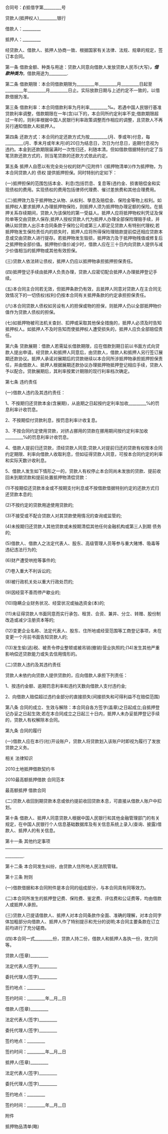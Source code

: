 
 


合同号：_________(_________)抵借字第_________号


贷款人(抵押权人)_________银行


借款人：_________


抵押人：_________


经贷款人、借款人、抵押人协商一致、根据国家有关法律、法规、规章的规定，签订本合同。


第一条 借款金额、种类与用途：贷款人同意向借款人发放贷款人民币(大写)_________，借款种类为_________，借款用途为_________.


第二条 借款期限：本合同借款期限为_________年_________月_________日起至_________年_________月_________日止。实际放款日期与上述约定不一致的，以借款借据为准。


第三条 借款利率：本合同借款利率为月利率_________‰。若遇中国人民银行基准贷款利率调整，借款期限在一年(含)以下的，本合同所约定利率不变;借款期限超过一年的，则利率根据中国人民银行利率政策调整而作相应的调整，且贷款人不再另行通知借款人和抵押人。


第四条 还款方式：本合同约定还款方式为按_________(月、季或年)付息，每_________(月、季末月或年末月)的20日为结息日，次日为付息日，逾期付息视为违约。本金到还款期限届满时一次性归还，利随本清。但如借款借据特别约定了当笔货款还款方式的，则当笔贷款的还款方式依此约定。


第五条 抵押人自愿以有完全处分权的财产(见附件1《抵押物清单》)作为抵押物，为本合同贷款人的
债权
提供抵押担保。同时特别约定如下：


(一)抵押担保的范围包括本金、利息(包括罚息、复息等)违约金、损害赔偿金和实现债权的费用。实现债权的费用包括律师代理费、催讨差旅费和其他合理费用。


(二)抵押效力及于抵押物之从物、从权利、孳息及赔偿金、保险金等物上权利。如抵押权人要求抵押人办理抵押物保险，则抵押人须为抵押物办理足额的保险。在抵押关系存续期间，贷款人为该保险的第一受益人。抵押人应将抵押物权利凭证及保险单等交由贷款人保存;抵押人授权贷款人代为抵押人办理全部保险理赔手续，并确认如贷款人出示本合同条款于保险公司或第三人即足见贷款人有特别代理权;若抵押物发生保险责任内的损失时，抵押人应将所得保险理赔款提前偿还相应贷款本息或交由贷款人进行提存。若抵押物发生毁损，抵押效力及于抵押物残值或修复后之抵押物全部价值。抵押物价值价减少时，借款人应在三十日内向贷款人提供与减少价值相当的抵押物或其他有效担保。


(三)贷款人依法转让债权，抵押人仍应以抵押物承担抵押担保责任。


(四)抵押登记手续由抵押人负责办理，贷款人应密切配合抵押人办理抵押登记手续。


(五)本合同主合同若无效，但抵押条款仍有效，且抵押人同意对贷款人在主合同无效情况下的一切债权(权利)仍按本合同有关抵押条款的约定承担担保责任。


(六)本合同贷款人债权如另设有人的担保或物的担保，则抵押人仍以全部抵押物价值作为贷款人债权的担保。


(七)如抵押物被司法机关查封、扣押或采取其他保全措施的，抵押人必须及时告知抵押权人。如抵押人不及时告知而使抵押权人遭受损失的，抵押人应负全部赔偿责任。


第六条 贷款展期：借款人若需延长借款期限，应在借款到期日前以书面方式向贷款人提出申请。经贷款人和抵押人同意后，由贷款人，借款人和抵押人另行签订展期还款协议。抵押人承诺对展期后的贷款继续以本合同所涉抵押物承担抵押担保责任，并由借款人、抵押人根据展期还款协议办理抵押物抵押登记相应手续，贷款人予以配合。贷款展期后，其利率按累计期限的现行利率档次确定。


第七条 违约责任


(一)借款人违约及其违约责任：


1、不按期归还贷款本金(含展期)，从逾期之日起按约定利率加收_________℅的罚息利率计收罚息。


2、不按期偿付贷款利息，按罚息利率计收复息。


3、不按合同约定使用贷款，对挤占挪用的贷款在挪用期间按约定利率加收_________℅的罚息利率计收罚息。


4、借款人提前归还贷款，须经贷款人同意;贷款人对提前归还的贷款有权按本合同约定期限、利率向借款人收取利息，但如征得贷款人同意，可按本合同约定的利率和实际天数计收利息。


5、借款人发生如下情形之一的，贷款人有权停止本合同尚未发放的贷款、提前收回未到期贷款和提前处置抵押物清偿贷款：


(1)不按期偿还贷款本金或不按期支付利息或不按借款借据特别约定的还款方式归还贷款本息的;


(2)不按约定的贷款用途使用贷款的;


(3)不接受或不配合贷款人对其贷款使用情况的查询或监管的;


(4)未按期归还贷款人其他贷款或未按期清偿其他任何金融机构或第三人到期
债务
的;


(5)借款人、借款人之法定代表人、股东、高级管理人员等参与重大赌博、吸毒等违纪违法行为的;


(6)财产遭受哄抢等事件的;


(7)卷入重大不利诉讼的;


(8)被行政机关处以重大行政处罚的;


(9)因经营不善而停产歇业的;


(10)隐瞒企业财务状况、经营状况或抽选资金(本)的;


(11)未征得贷款人书面同意而实行承包、租赁、合资、兼并、分立、转赠、股份制改造或减少注册资本等的;


(12)变更企业名称、法定代表人、股东、住所地或经营范围等工商登记事项，未在变更一个月前书面告知贷款人的;


(13)发生偷(逃)税、被责令停业整顿或被吊销(撤销)营业执照的;(14)发生其他严重影响偿还贷款能力或失去信用情形的。


(二)贷款人违约及其违约责任


贷款人未依约向贷款人提供贷款的，应向借款人承担下列责任：


1、按违约金额、逾期罚息利率和违约天数向借款人支付违约金;


2、向借款人赔偿超过违约金部分的直接损失(间接损失和可得利益不在赔偿范围)


第八条 合同的成立、生效与解除：本合同自各方签字(盖章)之日起成立;自抵押登记办妥之日起生效;若在本合同成立之日起三十日内，抵押人未办妥抵押登记手续的，贷款人有权解除本合同。


第九条 合同的履行


(一)借款人应在本行(社)开设账户，贷款人将贷款划入该账户时即视为履行了发放贷款之义务。


相关
法律知识



2010土地抵押借款契约书


2010最高额抵押借款
合同范本



最高额抵押
借款合同



(二)贷款人收回到期贷款本息或依约提前收回贷款本息，可直接从借款人账户中扣划。


第十条 借款人、抵押人同意贷款人根据中国人民银行和其他金融管理部门的有关规定，在中国人民银行个人信息基础数据库及有关信息系统上录入(查询、披露)借款人、抵押人的有关信息。


第十一条 其他约定事项


_________


_________.


第十二条 本合同发生纠纷，由贷款人住所地人民法院管辖。


第十三条 附则


(一)借款借据和本合同附件是本合同的组成部分，与本合同具有同等效力。


(二)本合同所发生的抵押登记费、保险费、鉴定费、评估费和公证费等，均由借款人或抵押人承担。


(三)贷款人已提请借款人、抵押人对本合同条款作全面、准确的理解，对本合同字体加粗部分向借款人、抵押人作了特别提示和充分的说明;本合同主要条款在订立前均进行了充分磋商。


(四)本合同一式_________份，贷款人持二份，借款人和抵押人各执一份，效力同等。


贷款人(签章)_________


法定代表人(签字)_________


委托代理人(签字)_________


签约地点：_________


签约时间：_________年__月__日


借款人(签章)_________


法定代表人(签字)_________


委托代理人(签字)_________


签约地点：_________


签约时间：_________年__月__日


抵押人(签章)_________


法定代表人(签字)_________


委托代理人(签字)_________


签约地点：_________


签约时间：_________年__月__日


附件


抵押物品清单(略)
 


 

 
 
 
 
 
  


  
 

  


  


  
 
 
 
 

